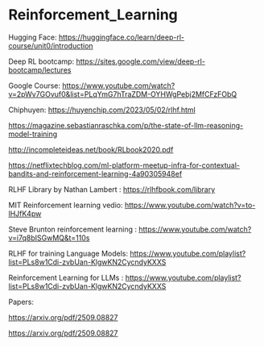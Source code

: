 # Reinforcement_Learning

Hugging Face: https://huggingface.co/learn/deep-rl-course/unit0/introduction

Deep RL bootcamp: https://sites.google.com/view/deep-rl-bootcamp/lectures

Google Course: https://www.youtube.com/watch?v=2pWv7GOvuf0&list=PLqYmG7hTraZDM-OYHWgPebj2MfCFzFObQ

Chiphuyen: https://huyenchip.com/2023/05/02/rlhf.html

https://magazine.sebastianraschka.com/p/the-state-of-llm-reasoning-model-training

http://incompleteideas.net/book/RLbook2020.pdf

https://netflixtechblog.com/ml-platform-meetup-infra-for-contextual-bandits-and-reinforcement-learning-4a90305948ef

RLHF Library by Nathan Lambert : https://rlhfbook.com/library

MIT Reinforcement learning vedio: https://www.youtube.com/watch?v=to-lHJfK4pw

Steve Brunton reinforcement learning : https://www.youtube.com/watch?v=i7q8bISGwMQ&t=110s

RLHF for training Language Models: https://www.youtube.com/playlist?list=PLs8w1Cdi-zvbUan-KlgwKN2CycndyKXXS

Reinforcement Learning for LLMs : https://www.youtube.com/playlist?list=PLs8w1Cdi-zvbUan-KlgwKN2CycndyKXXS


Papers:

https://arxiv.org/pdf/2509.08827

https://arxiv.org/pdf/2509.08827



